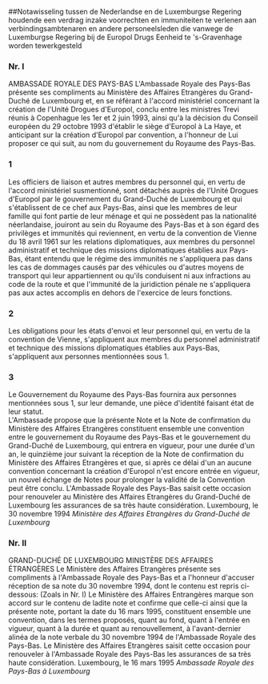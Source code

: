 <meta http-equiv='Content-Type' content='text/html; charset=utf-8' />

##Notawisseling tussen de Nederlandse en de Luxemburgse Regering houdende een verdrag inzake voorrechten en immuniteiten te verlenen aan verbindingsambtenaren en andere personeelsleden die vanwege de Luxemburgse Regering bij de Europol Drugs Eenheid te 's-Gravenhage worden tewerkgesteld

### Nr.  I  

AMBASSADE ROYALE DES PAYS-BAS L'Ambassade Royale des Pays-Bas présente ses compliments au Ministère des Affaires Etrangères du Grand-Duché de Luxembourg et, en se référant à l'accord ministériel concernant la création de l'Unité Drogues d'Europol, conclu entre les ministres Trevi réunis à Copenhague les 1er et 2 juin 1993, ainsi qu'à la décision du Conseil européen du 29 octobre 1993 d'établir le siège d'Europol à La Haye, et anticipant sur la création d'Europol par convention, a l'honneur de Lui proposer ce qui suit, au nom du gouvernement du Royaume des Pays-Bas.  

### 1  

Les officiers de liaison et autres membres du personnel qui, en vertu de l'accord ministériel susmentionné, sont détachés auprès de l'Unité Drogues d'Europol par le gouvernement du Grand-Duché de Luxembourg et qui s'établissent de ce chef aux Pays-Bas, ainsi que les membres de leur famille qui font partie de leur ménage et qui ne possèdent pas la nationalité néerlandaise, jouiront au sein du Royaume des Pays-Bas et à son égard des privilèges et immunités qui reviennent, en vertu de la convention de Vienne du 18 avril 1961 sur les relations diplomatiques, aux membres du personnel administratif et technique des missions diplomatiques établies aux Pays-Bas, étant entendu que le régime des immunités ne s'appliquera pas dans les cas de dommages causés par des véhicules ou d'autres moyens de transport qui leur appartiennent ou qu'ils conduisent ni aux infractions au code de la route et que l'immunité de la juridiction pénale ne s'appliquera pas aux actes accomplis en dehors de l'exercice de leurs fonctions.  

### 2  

Les obligations pour les états d'envoi et leur personnel qui, en vertu de la convention de Vienne, s'appliquent aux membres du personnel administratif et technique des missions diplomatiques établies aux Pays-Bas, s'appliquent aux personnes mentionnées sous 1.  

### 3  

Le Gouvernement du Royaume des Pays-Bas fournira aux personnes mentionnées sous 1, sur leur demande, une pièce d'identité faisant état de leur statut.  
L'Ambassade propose que la présente Note et la Note de confirmation du Ministère des Affaires Etrangères constituent ensemble une convention entre le gouvernement du Royaume des Pays-Bas et le gouvernement du Grand-Duché de Luxembourg, qui entrera en vigueur, pour une durée d'un an, le quinzième jour suivant la réception de la Note de confirmation du Ministère des Affaires Etrangères et que, si après ce délai d'un an aucune convention concernant la création d'Europol n'est encore entrée en vigueur, un nouvel échange de Notes pour prolonger la validité de la Convention peut être conclu. L'Ambassade Royale des Pays-Bas saisit cette occasion pour renouveler au Ministère des Affaires Etrangères du Grand-Duché de Luxembourg les assurances de sa très haute considération. Luxembourg, le 30 novembre 1994  *Ministère des Affaires Etrangères*   *du Grand-Duché de*   *Luxembourg*    

### Nr.  II  

GRAND-DUCHÉ DE LUXEMBOURG MINISTÈRE DES AFFAIRES ÉTRANGÈRES Le Ministère des Affaires Etrangères présente ses compliments à l'Ambassade Royale des Pays-Bas et a l'honneur d'accuser réception de sa note du 30 novembre 1994, dont le contenu est repris ci-dessous:  (Zoals in Nr. I)  Le Ministère des Affaires Entrangères marque son accord sur le contenu de ladite note et confirme que celle-ci ainsi que la présente note, portant la date du 16 mars 1995, constituent ensemble une convention, dans les termes proposés, quant au fond, quant à l'entrée en vigueur, quant à la durée et quant au renouvellement, à l'avant-dernier alinéa de la note verbale du 30 novembre 1994 de l'Ambassade Royale des Pays-Bas. Le Ministère des Affaires Etrangères saisit cette occasion pour renouveler à l'Ambassade Royale des Pays-Bas les assurances de sa très haute considération. Luxembourg, le 16 mars 1995  *Ambassade Royale des Pays-Bas*   *à Luxembourg*    
